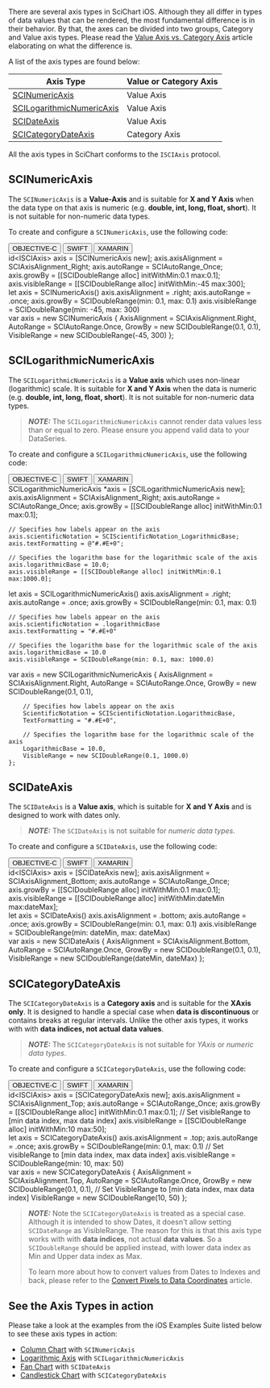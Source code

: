 There are several axis types in SciChart iOS. Although they all differ in types of data values that can be rendered, the most fundamental difference is in their behavior. By that, the axes can be divided into two groups, Category and Value axis types. Please read the [Value Axis vs. Category Axis](value-axis-vs-category-axis.html) article elaborating on what the difference is.

A list of the axis types are found below:

| **Axis Type**                                           | **Value or Category Axis** |
| ------------------------------------------------------- | -------------------------- |
| [SCINumericAxis](#scinumericaxis)                       | Value Axis                 |
| [SCILogarithmicNumericAxis](#scilogarithmicnumericaxis) | Value Axis                 |
| [SCIDateAxis](#scidateaxis)                             | Value Axis                 |
| [SCICategoryDateAxis](#scicategorydateaxis)             | Category Axis              |

All the axis types in SciChart conforms to the `ISCIAxis` protocol.

## SCINumericAxis
The `SCINumericAxis` is a **Value-Axis** and is suitable for **X and Y Axis** when the data type on that axis is numeric (e.g. **double, int, long, float, short**). It is not suitable for non-numeric data types.

To create and configure a `SCINumericAxis`, use the following code:

<div class="code-snippet-tabs">
  <button class="code-snippet-tab" onclick="showCodeFor(event, 'objectivec')">OBJECTIVE-C</button>
  <button class="code-snippet-tab" onclick="showCodeFor(event, 'swift')">SWIFT</button>
  <button class="code-snippet-tab" onclick="showCodeFor(event, 'cs')">XAMARIN</button>
</div>
<div class="code-snippet" id="objectivec" >
    id&lt;ISCIAxis&gt; axis = [SCINumericAxis new];
    axis.axisAlignment = SCIAxisAlignment_Right;
    axis.autoRange = SCIAutoRange_Once;
    axis.growBy = [[SCIDoubleRange alloc] initWithMin:0.1 max:0.1];
    axis.visibleRange = [[SCIDoubleRange alloc] initWithMin:-45 max:300];
</div>
<div class="code-snippet" id="swift">
    let axis = SCINumericAxis()
    axis.axisAlignment = .right;
    axis.autoRange = .once;
    axis.growBy = SCIDoubleRange(min: 0.1, max: 0.1)
    axis.visibleRange = SCIDoubleRange(min: -45, max: 300)
</div>
<div class="code-snippet" id="cs">
    var axis = new SCINumericAxis
    {
        AxisAlignment = SCIAxisAlignment.Right,
        AutoRange = SCIAutoRange.Once,
        GrowBy = new SCIDoubleRange(0.1, 0.1),
        VisibleRange = new SCIDoubleRange(-45, 300)
    };
</div>

## SCILogarithmicNumericAxis
The `SCILogarithmicNumericAxis` is a **Value axis** which uses non-linear (logarithmic) scale. It is suitable for **X and Y Axis** when the data is numeric (e.g. **double, int, long, float, short**). It is not suitable for non-numeric data types.

> **_NOTE:_** The `SCILogarithmicNumericAxis` cannot render data values less than or equal to zero. Please ensure you append valid data to your DataSeries.

To create and configure a `SCILogarithmicNumericAxis`, use the following code:

<div class="code-snippet-tabs">
  <button class="code-snippet-tab" onclick="showCodeFor(event, 'objectivec')">OBJECTIVE-C</button>
  <button class="code-snippet-tab" onclick="showCodeFor(event, 'swift')">SWIFT</button>
  <button class="code-snippet-tab" onclick="showCodeFor(event, 'cs')">XAMARIN</button>
</div>
<div class="code-snippet" id="objectivec" >
    SCILogarithmicNumericAxis *axis = [SCILogarithmicNumericAxis new];
    axis.axisAlignment = SCIAxisAlignment_Right;
    axis.autoRange = SCIAutoRange_Once;
    axis.growBy = [[SCIDoubleRange alloc] initWithMin:0.1 max:0.1];
    
    // Specifies how labels appear on the axis
    axis.scientificNotation = SCIScientificNotation_LogarithmicBase;
    axis.textFormatting = @"#.#E+0";
    
    // Specifies the logarithm base for the logarithmic scale of the axis
    axis.logarithmicBase = 10.0;
    axis.visibleRange = [[SCIDoubleRange alloc] initWithMin:0.1 max:1000.0];
</div>
<div class="code-snippet" id="swift">
    let axis = SCILogarithmicNumericAxis()
    axis.axisAlignment = .right;
    axis.autoRange = .once;
    axis.growBy = SCIDoubleRange(min: 0.1, max: 0.1)
    
    // Specifies how labels appear on the axis
    axis.scientificNotation = .logarithmicBase
    axis.textFormatting = "#.#E+0"
    
    // Specifies the logarithm base for the logarithmic scale of the axis
    axis.logarithmicBase = 10.0
    axis.visibleRange = SCIDoubleRange(min: 0.1, max: 1000.0)
</div>
<div class="code-snippet" id="cs">
    var axis = new SCILogarithmicNumericAxis
    {
        AxisAlignment = SCIAxisAlignment.Right,
        AutoRange = SCIAutoRange.Once,
        GrowBy = new SCIDoubleRange(0.1, 0.1),

        // Specifies how labels appear on the axis
        ScientificNotation = SCIScientificNotation.LogarithmicBase,
        TextFormatting = "#.#E+0",

        // Specifies the logarithm base for the logarithmic scale of the axis
        LogarithmicBase = 10.0,
        VisibleRange = new SCIDoubleRange(0.1, 1000.0)
    };
</div>

## SCIDateAxis
The `SCIDateAxis` is a **Value axis**, which is suitable for **X and Y Axis** and is designed to work with dates only. 
> **_NOTE:_** The `SCIDateAxis` is not suitable for *numeric data types*.

To create and configure a `SCIDateAxis`, use the following code:

<div class="code-snippet-tabs">
  <button class="code-snippet-tab" onclick="showCodeFor(event, 'objectivec')">OBJECTIVE-C</button>
  <button class="code-snippet-tab" onclick="showCodeFor(event, 'swift')">SWIFT</button>
  <button class="code-snippet-tab" onclick="showCodeFor(event, 'cs')">XAMARIN</button>
</div>
<div class="code-snippet" id="objectivec" >
    id&lt;ISCIAxis&gt; axis = [SCIDateAxis new];
    axis.axisAlignment = SCIAxisAlignment_Bottom;
    axis.autoRange = SCIAutoRange_Once;
    axis.growBy = [[SCIDoubleRange alloc] initWithMin:0.1 max:0.1];
    axis.visibleRange = [[SCIDoubleRange alloc] initWithMin:dateMin max:dateMax];
</div>
<div class="code-snippet" id="swift">
    let axis = SCIDateAxis()
    axis.axisAlignment = .bottom;
    axis.autoRange = .once;
    axis.growBy = SCIDoubleRange(min: 0.1, max: 0.1)
    axis.visibleRange = SCIDoubleRange(min: dateMin, max: dateMax)
</div>
<div class="code-snippet" id="cs">
    var axis = new SCIDateAxis
    {
        AxisAlignment = SCIAxisAlignment.Bottom,
        AutoRange = SCIAutoRange.Once,
        GrowBy = new SCIDoubleRange(0.1, 0.1),
        VisibleRange = new SCIDoubleRange(dateMin, dateMax)
    };
</div>

## SCICategoryDateAxis
The `SCICategoryDateAxis` is a **Category axis** and is suitable for the **XAxis only**. It is designed to handle a special case when **data is discontinuous** or contains breaks at regular intervals. Unlike the other axis types, it works with with **data indices, not actual data values**.
> **_NOTE:_** The `SCICategoryDateAxis` is not suitable for *YAxis* or *numeric data types*.

To create and configure a `SCICategoryDateAxis`, use the following code:

<div class="code-snippet-tabs">
  <button class="code-snippet-tab" onclick="showCodeFor(event, 'objectivec')">OBJECTIVE-C</button>
  <button class="code-snippet-tab" onclick="showCodeFor(event, 'swift')">SWIFT</button>
  <button class="code-snippet-tab" onclick="showCodeFor(event, 'cs')">XAMARIN</button>
</div>
<div class="code-snippet" id="objectivec" >
    id&lt;ISCIAxis&gt; axis = [SCICategoryDateAxis new];
    axis.axisAlignment = SCIAxisAlignment_Top;
    axis.autoRange = SCIAutoRange_Once;
    axis.growBy = [[SCIDoubleRange alloc] initWithMin:0.1 max:0.1];
    // Set visibleRange to [min data index, max data index]
    axis.visibleRange = [[SCIDoubleRange alloc] initWithMin:10 max:50];
</div>
<div class="code-snippet" id="swift">
    let axis = SCICategoryDateAxis()
    axis.axisAlignment = .top;
    axis.autoRange = .once;
    axis.growBy = SCIDoubleRange(min: 0.1, max: 0.1)
    // Set visibleRange to [min data index, max data index]
    axis.visibleRange = SCIDoubleRange(min: 10, max: 50)
</div>
<div class="code-snippet" id="cs">
    var axis = new SCICategoryDateAxis
    {
        AxisAlignment = SCIAxisAlignment.Top,
        AutoRange = SCIAutoRange.Once,
        GrowBy = new SCIDoubleRange(0.1, 0.1),
        // Set VisibleRange to [min data index, max data index]
        VisibleRange = new SCIDoubleRange(10, 50)
    };
</div>

> **_NOTE:_** Note the `SCICategoryDateAxis` is treated as a special case. 
> Although it is intended to show Dates, it doesn't allow setting `SCIDateRange` as VisibleRange. 
> The reason for this is that this axis type works with with **data indices**, not actual **data values**. 
> So a `SCIDoubleRange` should be applied instead, with lower data index as Min and Upper data index as Max.
> 
> To learn more about how to convert values from Dates to Indexes and back, please refer to the [Convert Pixels to Data Coordinates](axis-apis---convert-pixel-to-data-coordinates.html) article.

## See the Axis Types in action
Please take a look at the examples from the iOS Examples Suite listed below to see these axis types in action:
- [Column Chart](https://www.scichart.com/example/ios-column-chart-demo/) with `SCINumericAxis`
- [Logarithmic Axis](https://www.scichart.com/example/ios-chart-example-logarithmic-axis/) with `SCILogarithmicNumericAxis`
- [Fan Chart](https://www.scichart.com/example/ios-fan-chart/) with `SCIDateAxis`
- [Candlestick Chart](https://www.scichart.com/example/ios-candlestick-chart-demo/) with `SCICategoryDateAxis`